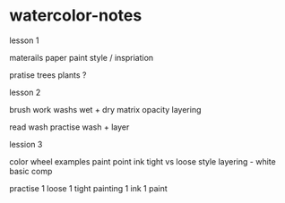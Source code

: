 # watercolor-notes

lesson 1 

materails 
paper 
paint 
style / inspriation 

pratise trees 
plants ?

lesson 2

brush work
washs 
wet + dry matrix 
opacity
layering 

read wash 
practise wash + layer

lession 3

color wheel
examples 
paint point ink 
tight vs loose style 
layering - white 
basic comp

practise 
1 loose 1 tight painting 
1 ink 1 paint
